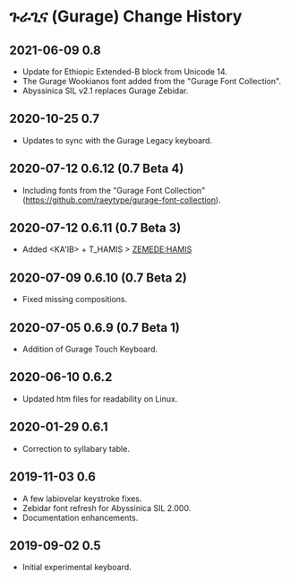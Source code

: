 # ጉራጊና (Gurage) Change History

## 2021-06-09 0.8
* Update for Ethiopic Extended-B block from Unicode 14.
* The Gurage Wookianos font added from the "Gurage Font Collection".
* Abyssinica SIL v2.1 replaces Gurage Zebidar.

## 2020-10-25 0.7
* Updates to sync with the Gurage Legacy keyboard.

## 2020-07-12 0.6.12 (0.7 Beta 4)
* Including fonts from the "Gurage Font Collection" (https://github.com/raeytype/gurage-font-collection).

## 2020-07-12 0.6.11 (0.7 Beta 3)
* Added <KA'IB> + T_HAMIS > <ZEMEDE:HAMIS>

## 2020-07-09 0.6.10 (0.7 Beta 2)
* Fixed missing compositions.

## 2020-07-05 0.6.9 (0.7 Beta 1)
* Addition of Gurage Touch Keyboard.

## 2020-06-10 0.6.2
* Updated htm files for readability on Linux.

## 2020-01-29 0.6.1
* Correction to syllabary table.

## 2019-11-03 0.6
* A few labiovelar keystroke fixes.
* Zebidar font refresh for Abyssinica SIL 2.000.
* Documentation enhancements.

## 2019-09-02 0.5
* Initial experimental keyboard.


